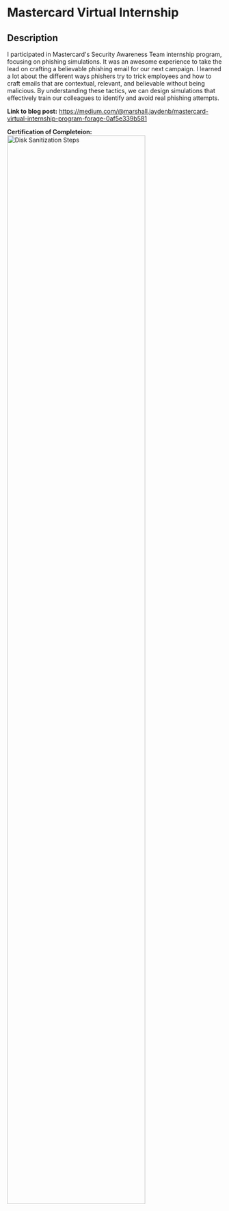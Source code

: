 <h1>Mastercard Virtual Internship</h1>

<h2>Description</h2>

I participated in Mastercard's Security Awareness Team internship program, focusing on phishing simulations. It was an awesome experience to take the lead on crafting a believable phishing email for our next campaign.  I learned a lot about the different ways phishers try to trick employees and how to craft emails that are contextual, relevant, and believable without being malicious.  By understanding these tactics, we can design simulations that effectively train our colleagues to identify and avoid real phishing attempts.

**Link to blog post:** https://medium.com/@marshall.jaydenb/mastercard-virtual-internship-program-forage-0af5e339b581

**Certification of Completeion:**
<img src="https://github.com/Jayden-Marshall/Mastercard/assets/145166234/01b50538-a0d5-44b8-81ef-65d92b5ba6f6" height="80%" width="80%" alt="Disk Sanitization Steps"/>
